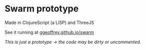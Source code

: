 # Swarm prototype

Made in ClojureScript (a LISP) and ThreeJS

See it running at [ggeoffrey.github.io/swarm](http://ggeoffrey.github.io/swarm/)



*This is just a prototype -> the code may be dirty or uncommented.*